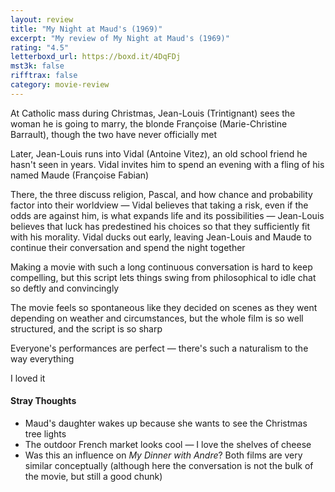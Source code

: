 ```yaml
---
layout: review
title: "My Night at Maud's (1969)"
excerpt: "My review of My Night at Maud's (1969)"
rating: "4.5"
letterboxd_url: https://boxd.it/4DqFDj
mst3k: false
rifftrax: false
category: movie-review
---
```


At Catholic mass during Christmas, Jean-Louis (Trintignant) sees the woman he is going to marry, the blonde Françoise (Marie-Christine Barrault), though the two have never officially met

Later, Jean-Louis runs into Vidal (Antoine Vitez), an old school friend he hasn't seen in years. Vidal invites him to spend an evening with a fling of his named Maude (Françoise Fabian)

There, the three discuss religion, Pascal, and how chance and probability factor into their worldview — Vidal believes that taking a risk, even if the odds are against him, is what expands life and its possibilities — Jean-Louis believes that luck has predestined his choices so that they sufficiently fit with his morality. Vidal ducks out early, leaving Jean-Louis and Maude to continue their conversation and spend the night together

Making a movie with such a long continuous conversation is hard to keep compelling, but this script lets things swing from philosophical to idle chat so deftly and convincingly

The movie feels so spontaneous like they decided on scenes as they went depending on weather and circumstances, but the whole film is so well structured, and the script is so sharp

Everyone's performances are perfect — there's such a naturalism to the way everything

I loved it

#### Stray Thoughts

- Maud's daughter wakes up because she wants to see the Christmas tree lights
- The outdoor French market looks cool — I love the shelves of cheese
- Was this an influence on <i>My Dinner with Andre</i>? Both films are very similar conceptually (although here the conversation is not the bulk of the movie, but still a good chunk)
